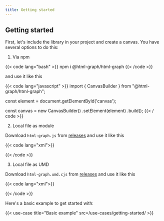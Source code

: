 ```yaml
---
title: Getting started
---
```


## Getting started

First, let's include the library in your project and create a canvas. You have several options to do this:

1. Via npm

{{< code lang="bash" >}}
npm i @html-graph/html-graph
{{< /code >}}

and use it like this

{{< code lang="javascript" >}}
import { CanvasBuilder } from "@html-graph/html-graph";

const element = document.getElementById('canvas');

const canvas = new CanvasBuilder()
  .setElement(element)
  .build();
{{< / code >}}

2. Local file as module

Download `html-graph.js` from <a target="_blank" href="https://github.com/html-graph/html-graph/releases">releases</a>
and use it like this

{{< code lang="xml">}}
<script type="module">
  import { CanvasBuilder } from "/html-graph.js";

  const element = document.getElementById('canvas');

  const canvas = new CanvasBuilder()
    .setElement(element)
    .build();
</script>
{{< /code >}}

3. Local file as UMD

Download `html-graph.umd.cjs` from <a target="_blank" href="https://github.com/html-graph/html-graph/releases">releases</a>
and use it like this

{{< code lang="xml">}}
<script src="/html-graph.umd.cjs"></script>
<script>
  const element = document.getElementById('canvas');

  const canvas = new HtmlGraph.CanvasBuilder()
    .setElement(element)
    .build();
</script>
{{< /code >}}

Here's a basic example to get started with:

{{< use-case title="Basic example" src=/use-cases/getting-started/ >}}
